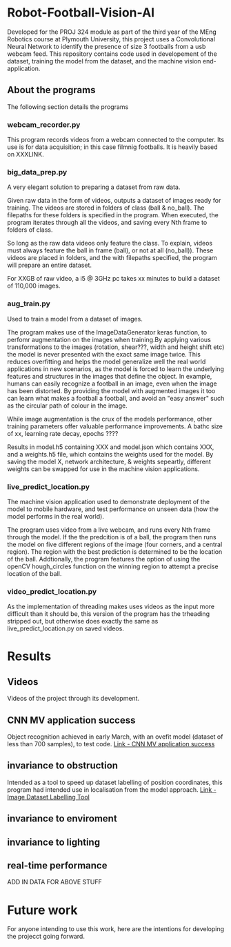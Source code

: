 # Robot-Football-Vision-AI
Developed for the PROJ 324 module as part of the third year of the MEng Robotics course at Plymouth University, this project uses a Convolutional Neural Network to identify the presence of size 3 footballs from a usb webcam feed. This repository contains code used in developement of the dataset, training the model from the dataset, and the machine vision end-application.


## About the programs
The following section details the programs 

### webcam_recorder.py
This program records videos from a webcam connected to the computer. Its use is for data acquisition; in this case filmnig footballs. It is heavily based on XXXLINK.

### big_data_prep.py
A very elegant solution to preparing a dataset from raw data. 

Given raw data in the form of videos, outputs a dataset of images ready for training. The videos are stored in folders of class (ball & no_ball). The filepaths for these folders is specified in the program. When executed, the program iterates through all the videos, and saving every Nth frame to folders of class.

So long as the raw data videos only feature the class. To explain, videos must always feature the ball in frame (ball), or not at all (no_ball)). These videos are placed in folders, and the with filepaths specified, the program will prepare an entire dataset.

For XXGB of raw video, a i5 @ 3GHz pc takes xx minutes to build a dataset of 110,000 images.


### aug_train.py
Used to train a model from a dataset of images.

The program makes use of the ImageDataGenerator keras function, to perfomr augmentation on the images when training.By applying various transformations to the images (rotation, shear???, width and height shift etc) the model is never presented with the exact same image twice. This reduces overfitting and helps the model generalize well the real world applications in new scenarios, as the model is forced to learn the underlying features and structures in the images that define the object. In example, humans can easily recognize a football in an image, even when the image has been distorted. By providing the model with augmented images it too can learn what makes a football a football, and avoid an "easy answer" such as the circular path of colour in the image.

While image augmentation is the crux of the models performance, other training parameters offer valuable performance improvements. A bathc size of xx, learning rate decay, epochs ????


Results in model.h5 containing XXX and model.json which contains XXX, and a weights.h5 file, which contains the weights used for the model. By saving the model X, network architecture, & weights sepeartly, different weights can be swapped for use in the machine vision applications.

### live_predict_location.py
The machine vision application used to demonstrate deployment of the model to mobile hardware, and test performance on unseen data (how the model performs in the real world).

The program uses video from a live webcam, and runs every Nth frame through the model. If the the predcition is of a ball, the program then runs the model on five different regions of the image (four corners, and a central region). The region with the best prediction is determined to be the location of the ball. Addtionally, the program features the option of using the openCV hough_circles function on the winning region to attempt a precise location of the ball.

### video_predict_location.py
As the implementation of threading makes uses videos as the input more difficult than it should be, this version of the program has the trheading stripped out, but otherwise does exactly the same as live_predict_location.py on saved videos.


# Results


## Videos
Videos of the project through its development.


## CNN MV application success
Object recognition achieved in early March, with an ovefit model (dataset of less than 700 samples), to test code. [Link - CNN MV application success](https://www.youtube.com/watch?v=br7uWylh_Wc)

## invariance to obstruction
Intended as a tool to speed up dataset labelling of position coordinates, this program had intended use in localisation from the model approach. [Link - Image Dataset Labelling Tool](https://www.youtube.com/watch?v=btqyVI-VSBE)

## invariance to enviroment

## invariance to lighting

## real-time performance


ADD IN DATA FOR ABOVE STUFF



# Future work
For anyone intending to use this work, here are the intentions for developing the projecct going forward.







